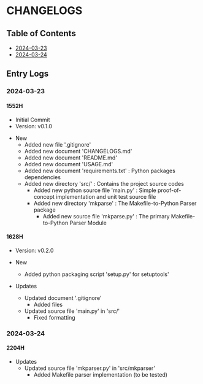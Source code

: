# CHANGELOGS

## Table of Contents
+ [2024-03-23](#2024-03-23)
+ [2024-03-24](#2024-03-24)

## Entry Logs
### 2024-03-23
#### 1552H
+ Initial Commit
+ Version: v0.1.0

- New
    + Added new file '.gitignore'
    + Added new document 'CHANGELOGS.md'
    + Added new document 'README.md'
    + Added new document 'USAGE.md'
    + Added new document 'requirements.txt' : Python packages dependencies
    - Added new directory 'src/' : Contains the project source codes
        + Added new python source file 'main.py' : Simple proof-of-concept implementation and unit test source file
        - Added new directory 'mkparse' : The Makefile-to-Python Parser package
            + Added new source file 'mkparse.py' : The primary Makefile-to-Python Parser Module

#### 1628H
+ Version: v0.2.0

- New
    + Added python packaging script 'setup.py' for setuptools'

- Updates
    - Updated document '.gitignore'
        + Added files
    - Updated source file 'main.py' in 'src/'
        + Fixed formatting

### 2024-03-24
#### 2204H
- Updates
    - Updated source file 'mkparser.py' in 'src/mkparser'
        + Added Makefile parser implementation (to be tested)

